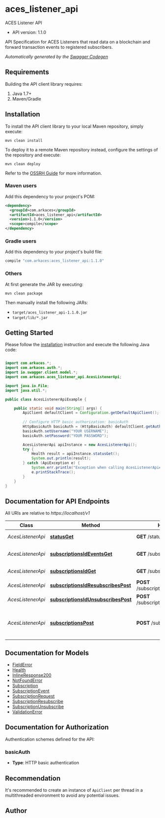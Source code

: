 # aces_listener_api

ACES Listener API
- API version: 1.1.0

API Specification for ACES Listeners that read data on a blockchain and forward transaction events to registered subscribers. 


*Automatically generated by the [Swagger Codegen](https://github.com/swagger-api/swagger-codegen)*


## Requirements

Building the API client library requires:
1. Java 1.7+
2. Maven/Gradle

## Installation

To install the API client library to your local Maven repository, simply execute:

```shell
mvn clean install
```

To deploy it to a remote Maven repository instead, configure the settings of the repository and execute:

```shell
mvn clean deploy
```

Refer to the [OSSRH Guide](http://central.sonatype.org/pages/ossrh-guide.html) for more information.

### Maven users

Add this dependency to your project's POM:

```xml
<dependency>
  <groupId>com.arkaces</groupId>
  <artifactId>aces_listener_api</artifactId>
  <version>1.1.0</version>
  <scope>compile</scope>
</dependency>
```

### Gradle users

Add this dependency to your project's build file:

```groovy
compile "com.arkaces:aces_listener_api:1.1.0"
```

### Others

At first generate the JAR by executing:

```shell
mvn clean package
```

Then manually install the following JARs:

* `target/aces_listener_api-1.1.0.jar`
* `target/lib/*.jar`

## Getting Started

Please follow the [installation](#installation) instruction and execute the following Java code:

```java

import com.arkaces.*;
import com.arkaces.auth.*;
import io.swagger.client.model.*;
import com.arkaces.aces_listener_api.AcesListenerApi;

import java.io.File;
import java.util.*;

public class AcesListenerApiExample {

    public static void main(String[] args) {
        ApiClient defaultClient = Configuration.getDefaultApiClient();
        
        // Configure HTTP basic authorization: basicAuth
        HttpBasicAuth basicAuth = (HttpBasicAuth) defaultClient.getAuthentication("basicAuth");
        basicAuth.setUsername("YOUR USERNAME");
        basicAuth.setPassword("YOUR PASSWORD");

        AcesListenerApi apiInstance = new AcesListenerApi();
        try {
            Health result = apiInstance.statusGet();
            System.out.println(result);
        } catch (ApiException e) {
            System.err.println("Exception when calling AcesListenerApi#statusGet");
            e.printStackTrace();
        }
    }
}

```

## Documentation for API Endpoints

All URIs are relative to *https://localhost/v1*

Class | Method | HTTP request | Description
------------ | ------------- | ------------- | -------------
*AcesListenerApi* | [**statusGet**](docs/AcesListenerApi.md#statusGet) | **GET** /status | Get Health of node.
*AcesListenerApi* | [**subscriptionsIdEventsGet**](docs/AcesListenerApi.md#subscriptionsIdEventsGet) | **GET** /subscriptions/{id}/events | List Subscription Events
*AcesListenerApi* | [**subscriptionsIdGet**](docs/AcesListenerApi.md#subscriptionsIdGet) | **GET** /subscriptions/{id} | Gets Subscription
*AcesListenerApi* | [**subscriptionsIdResubscribesPost**](docs/AcesListenerApi.md#subscriptionsIdResubscribesPost) | **POST** /subscriptions/{id}/resubscribes | Create a Resubscribe.
*AcesListenerApi* | [**subscriptionsIdUnsubscribesPost**](docs/AcesListenerApi.md#subscriptionsIdUnsubscribesPost) | **POST** /subscriptions/{id}/unsubscribes | Create an Unsubscription.
*AcesListenerApi* | [**subscriptionsPost**](docs/AcesListenerApi.md#subscriptionsPost) | **POST** /subscriptions | Registers a subscriber node to receive blockchain events.


## Documentation for Models

 - [FieldError](docs/FieldError.md)
 - [Health](docs/Health.md)
 - [InlineResponse200](docs/InlineResponse200.md)
 - [NotFoundError](docs/NotFoundError.md)
 - [Subscription](docs/Subscription.md)
 - [SubscriptionEvent](docs/SubscriptionEvent.md)
 - [SubscriptionRequest](docs/SubscriptionRequest.md)
 - [SubscriptionResubscribe](docs/SubscriptionResubscribe.md)
 - [SubscriptionUnsubscribe](docs/SubscriptionUnsubscribe.md)
 - [ValidationError](docs/ValidationError.md)


## Documentation for Authorization

Authentication schemes defined for the API:
### basicAuth

- **Type**: HTTP basic authentication


## Recommendation

It's recommended to create an instance of `ApiClient` per thread in a multithreaded environment to avoid any potential issues.

## Author



